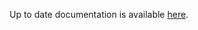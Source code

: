 <!-- DO NOT EDIT THIS FILE MANUALLY -->
<!-- Please read https://github.com/linuxserver/docker-webtop/blob/fedora-mate/.github/CONTRIBUTING.md -->
Up to date documentation is available [here](https://github.com/linuxserver/docker-webtop/blob/master/README.md).
